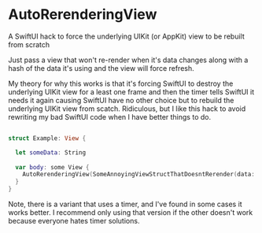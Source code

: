 # AutoRerenderingView

A SwiftUI hack to force the underlying UIKit (or AppKit) view to be rebuilt from scratch

Just pass a view that won't re-render when it's data changes along with a hash of the data it's using and the view will force refresh.

My theory for why this works is that it's forcing SwiftUI to destroy the underlying UIKit view for a least one frame and then the timer tells SwiftUI it needs it again causing SwiftUI have no other choice but to rebuild the underlying UIKit view from scatch. Ridiculous, but I like this hack to avoid rewriting my bad SwiftUI code when I have better things to do.

```swift

struct Example: View {

  let someData: String
  
  var body: some View {
    AutoRerenderingView(SomeAnnoyingViewStructThatDoesntRerender(data: someData), hash: someData.hash)
  }
}

```


Note, there is a variant that uses a timer, and I've found in some cases it works better. I recommend only using that version if the other doesn't work because everyone hates timer solutions.
